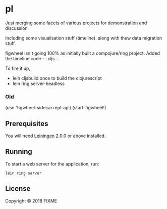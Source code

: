 # pl

Just merging some facets of various projects for demonstration and discussion.

Including some visualisation stuff (timeline). along with thew data migration stuff.

figwheel isn't going 100% as initially built a compojure/ring project.
Added the timeline code -- cljs ...

To fire it up,
* lein cljsbuild once
  to build the clojurescript
* lein ring server-headless


### Old
(use 'figwheel-sidecar.repl-api)
(start-figwheel!)

## Prerequisites

You will need [Leiningen][] 2.0.0 or above installed.

[leiningen]: https://github.com/technomancy/leiningen

## Running

To start a web server for the application, run:

    lein ring server

## License

Copyright © 2018 FIXME
